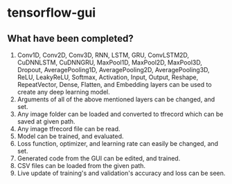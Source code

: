 # tensorflow-gui

## What have been completed?
1. Conv1D, Conv2D, Conv3D, RNN, LSTM, GRU, ConvLSTM2D, CuDNNLSTM, CuDNNGRU, MaxPool1D, MaxPool2D, MaxPool3D, Dropout, AveragePooling1D, AveragePooling2D, AveragePooling3D, ReLU, LeakyReLU, Softmax, Activation, Input, Output, Reshape, RepeatVector, Dense, Flatten, and Embedding layers can be used to create any deep learning model.
2. Arguments of all of the above mentioned layers can be changed, and set.
3. Any image folder can be loaded and converted to tfrecord which can be saved at given path.
4. Any image tfrecord file can be read.
5. Model can be trained, and evaluated.
6. Loss function, optimizer, and learning rate can easily be changed, and set.
7. Generated code from the GUI can be edited, and trained.
8. CSV files can be loaded from the given path.
9. Live update of training's and validation's accuracy and loss can be seen.